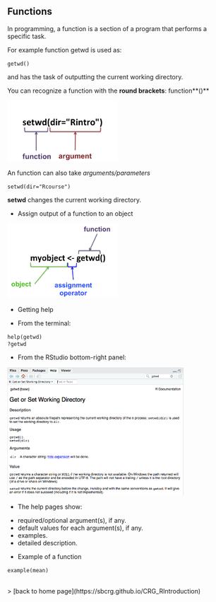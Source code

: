 <h2>Functions</h2>

In programming, a function is a section of a program that performs a specific task.

For example function getwd is used as:
```{r}
getwd()
```
and has the task of outputting the current working directory.

You can recognize a function with the **round brackets**: function**()**
 
<img src="images/func_arg1.png"  width="250"/>

An function can also take *arguments/parameters*
```{r}
setwd(dir="Rcourse")
```
**setwd** changes the current working directory. 

* Assign output of a function to an object

<img src="images/func_arg2.png"  width="250"/>

* Getting help

+ From the terminal:

```{r}
help(getwd)
?getwd
```

+ From the RStudio bottom-right panel:
<img src="images/func_help.png"  width="400"/>

* The help pages show:
+ required/optional argument(s), if any.
+ default values for each argument(s), if any.
+ examples.
+ detailed description.

* Example of a function
```{r}
example(mean)
```
<br>
> [back to home page](https://sbcrg.github.io/CRG_RIntroduction)

